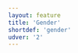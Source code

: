 ```yaml
---
layout: feature
title: 'Gender'
shortdef: 'gender'
udver: '2'
---
```

<!-- Interlanguage links updated Út zář 29 20:43:01 CEST 2020 -->
